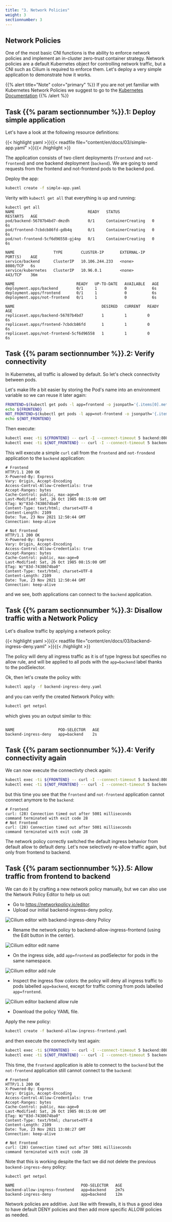 ```yaml
---
title: "3. Network Policies"
weight: 3
sectionnumber: 3
---
```


## Network Policies

One of the most basic CNI functions is the ability to enforce network policies and implement an in-cluster zero-trust container strategy. Network policies are a default Kubernetes object for controlling network traffic, but a CNI such as Cilium is required to enforce them. Let's deploy a very simple application to demonstrate how it works.

{{% alert title="Note" color="primary" %}}
If you are not yet familiar with Kubernetes Network Policies we suggest to go to the [Kubernetes Documentation](https://kubernetes.io/docs/concepts/services-networking/network-policies/)
{{% /alert %}}


## Task {{% param sectionnumber %}}.1: Deploy simple application

Let's have a look at the following resource definitions:

{{< highlight yaml >}}{{< readfile file="content/en/docs/03/simple-app.yaml" >}}{{< /highlight >}}

The application consists of two client deployments (`frontend` and `not-frontend`) and one backend deployment (`backend`). We are going to send requests from the frontend and not-frontend pods to the backend pod.

Deploy the app:

```bash
kubectl create -f simple-app.yaml
```

Verity with `kubectl get all` that everything is up and running:

```
kubectl get all                                             
NAME                                READY   STATUS              RESTARTS   AGE
pod/backend-56787b4bd7-dmzdh        0/1     ContainerCreating   0          6s
pod/frontend-7cbdcb86fd-gdb4q       0/1     ContainerCreating   0          6s
pod/not-frontend-5cf6d96558-gj4np   0/1     ContainerCreating   0          6s

NAME                 TYPE        CLUSTER-IP       EXTERNAL-IP   PORT(S)    AGE
service/backend      ClusterIP   10.106.244.233   <none>        8080/TCP   6s
service/kubernetes   ClusterIP   10.96.0.1        <none>        443/TCP    36m

NAME                           READY   UP-TO-DATE   AVAILABLE   AGE
deployment.apps/backend        0/1     1            0           6s
deployment.apps/frontend       0/1     1            0           6s
deployment.apps/not-frontend   0/1     1            0           6s

NAME                                      DESIRED   CURRENT   READY   AGE
replicaset.apps/backend-56787b4bd7        1         1         0       6s
replicaset.apps/frontend-7cbdcb86fd       1         1         0       6s
replicaset.apps/not-frontend-5cf6d96558   1         1         0       6s

```


## Task {{% param sectionnumber %}}.2: Verify connectivity

In Kubernetes, all traffic is allowed by default. So let's check connectivity between pods.

Let's make life a bit easier by storing the Pod's name into an environment variable so we can reuse it later again:

```bash
FRONTEND=$(kubectl get pods -l app=frontend -o jsonpath='{.items[0].metadata.name}')
echo ${FRONTEND}
NOT_FRONTEND=$(kubectl get pods -l app=not-frontend -o jsonpath='{.items[0].metadata.name}')
echo ${NOT_FRONTEND}
```

Then execute:

```bash
kubectl exec -ti ${FRONTEND} -- curl -I --connect-timeout 5 backend:8080
kubectl exec -ti ${NOT_FRONTEND} -- curl -I --connect-timeout 5 backend:8080
```

This will execute a simple `curl` call from the `frontend` and `not-frondend` application to the `backend` application:

```
# Frontend
HTTP/1.1 200 OK
X-Powered-By: Express
Vary: Origin, Accept-Encoding
Access-Control-Allow-Credentials: true
Accept-Ranges: bytes
Cache-Control: public, max-age=0
Last-Modified: Sat, 26 Oct 1985 08:15:00 GMT
ETag: W/"83d-7438674ba0"
Content-Type: text/html; charset=UTF-8
Content-Length: 2109
Date: Tue, 23 Nov 2021 12:50:44 GMT
Connection: keep-alive

# Not Frontend
HTTP/1.1 200 OK
X-Powered-By: Express
Vary: Origin, Accept-Encoding
Access-Control-Allow-Credentials: true
Accept-Ranges: bytes
Cache-Control: public, max-age=0
Last-Modified: Sat, 26 Oct 1985 08:15:00 GMT
ETag: W/"83d-7438674ba0"
Content-Type: text/html; charset=UTF-8
Content-Length: 2109
Date: Tue, 23 Nov 2021 12:50:44 GMT
Connection: keep-alive
```

and we see, both applications can connect to the `backend` application.


## Task {{% param sectionnumber %}}.3: Disallow traffic with a Network Policy

Let's disallow traffic by applying a network policy:

{{< highlight yaml >}}{{< readfile file="content/en/docs/03/backend-ingress-deny.yaml" >}}{{< /highlight >}}

The policy will deny all ingress traffic as it is of type Ingress but specifies no allow rule, and will be applied to all pods with the `app=backend` label thanks to the podSelector.

Ok, then let's create the policy with:

```bash
kubectl apply -f backend-ingress-deny.yaml
```

and you can verify the created Network Policy with:

```bash
kubectl get netpol
```

which gives you an output similar to this:

```
                                                    
NAME                   POD-SELECTOR   AGE
backend-ingress-deny   app=backend    2s

```


## Task {{% param sectionnumber %}}.4: Verify connectivity again

We can now execute the connectivty check again:

```bash
kubectl exec -ti ${FRONTEND} -- curl -I --connect-timeout 5 backend:8080
kubectl exec -ti ${NOT_FRONTEND} -- curl -I --connect-timeout 5 backend:8080
```

but this time you see that the `frontend` and `not-frontend` application cannot connect anymore to the `backend`:

```
# Frontend
curl: (28) Connection timed out after 5001 milliseconds
command terminated with exit code 28
# Not Frontend
curl: (28) Connection timed out after 5001 milliseconds
command terminated with exit code 28
```

The network policy correctly switched the default ingress behavior from default allow to default deny. Let's now selectively re-allow traffic again, but only from frontend to backend.


## Task {{% param sectionnumber %}}.5: Allow traffic from frontend to backend

We can do it by crafting a new network policy manually, but we can also use the Network Policy Editor to help us out:

* Go to https://networkpolicy.io/editor.
* Upload our initial backend-ingress-deny policy.

![Cilium editor with backend-ingress-deny Policy](cilium_editor_1.png)

* Rename the network policy to backend-allow-ingress-frontend (using the Edit button in the center).

![Cilium editor edit name](cilium_editor_edit_name.png)

* On the ingress side, add `app=frontend` as podSelector for pods in the same namespace.

![Cilium editor add rule](cilium_editor_add.png)

* Inspect the ingress flow colors: the policy will deny all ingress traffic to pods labelled `app=backend`, except for traffic coming from pods labelled `app=frontend`.

![Cilium editor backend allow rule](cilium_editor_backend-allow-ingress.png)


* Download the policy YAML file.

Apply the new policy:

```bash
kubectl create -f backend-allow-ingress-frontend.yaml
```

and then execute the connectivity test again:

```bash
kubectl exec -ti ${FRONTEND} -- curl -I --connect-timeout 5 backend:8080
kubectl exec -ti ${NOT_FRONTEND} -- curl -I --connect-timeout 5 backend:8080
```

This time, the `frontend` application is able to connect to the `backend` but the `not-frontend` application still cannot connect to the `backend`:

```
# Frontend
HTTP/1.1 200 OK
X-Powered-By: Express
Vary: Origin, Accept-Encoding
Access-Control-Allow-Credentials: true
Accept-Ranges: bytes
Cache-Control: public, max-age=0
Last-Modified: Sat, 26 Oct 1985 08:15:00 GMT
ETag: W/"83d-7438674ba0"
Content-Type: text/html; charset=UTF-8
Content-Length: 2109
Date: Tue, 23 Nov 2021 13:08:27 GMT
Connection: keep-alive

# Not Frontend
curl: (28) Connection timed out after 5001 milliseconds
command terminated with exit code 28

```

Note that this is working despite the fact we did not delete the previous `backend-ingress-deny` policy:

```bash
kubectl get netpol
```

```
NAME                             POD-SELECTOR   AGE
backend-allow-ingress-frontend   app=backend    2m7s
backend-ingress-deny             app=backend    12m

```

Network policies are additive. Just like with firewalls, it is thus a good idea to have default DENY policies and then add more specific ALLOW policies as needed.
